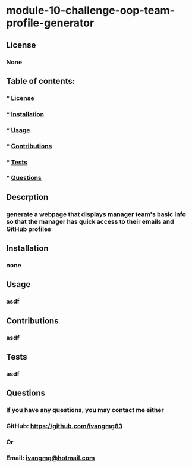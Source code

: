 # module-10-challenge-oop-team-profile-generator

## License
### None
  
## Table of contents: 
### * [License](#license) 
### * [Installation](#instalacion)
### * [Usage](#usage)
### * [Contributions](#contributions)
### * [Tests](#tests)
### * [Questions](#questions)
    
## Descrption 
### generate a webpage that displays manager team's basic info so that the manager has quick access to their emails and GitHub profiles
    
## Installation 
### none
    
## Usage 
### asdf
    
## Contributions 
### asdf
    
## Tests 
### asdf
    
## Questions 
### If you have any questions, you may contact me either 
### GitHub: https://github.com/ivangmg83
### Or 
### Email: ivangmg@hotmail.com